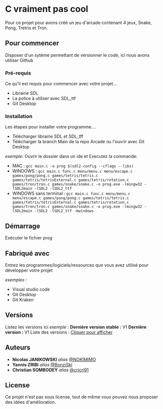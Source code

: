 # C vraiment pas cool


Pour ce projet pour avons créé un jeu d'arcade contenant 4 jeux, Snake, Pong, Tretris et Tron.

## Pour commencer

Disposer d'un sytème permettant de versionner le code, ici nous avons utiliser Github

### Pré-requis

Ce qu'il est requis pour commencer avec votre projet...

- Librairie SDL
- La police à utiliser avec SDL_ttf
- Git Desktop

### Installation

Les étapes pour installer votre programme....

- Télécharger librairie SDL et SDL_tff
- Télécharger la branch Main de la repo Arcade ou l'ouvrir avec Git Desktop


_exemple_: Ouvrir le dossier dans un ide et Executez la commande:

* MAC : ``gcc main.c -o prog $(sdl2-config --cflags --libs)``
* WINDOWS : ``gcc main.c func.c menu/menu.c menu/escape.c games/pong/pong.c games/tetris/tetris.c games/tetris/tetrisExternal.c games/tetris/rotation.c games/tron/tron.c games/snake/snake.c -o prog.exe -lmingw32 -lSDL2main -lSDL2 -lSDL2_ttf``
* WINDOWS sans terminal : ``gcc main.c func.c menu/menu.c menu/escape.c games/pong/pong.c games/tetris/tetris.c games/tetris/tetrisExternal.c games/tetris/rotation.c games/tron/tron.c games/snake/snake.c -o prog.exe -lmingw32 -lSDL2main -lSDL2 -lSDL2_ttf -mwindows``


## Démarrage

Exécuter le fichier prog

## Fabriqué avec

Entrez les programmes/logiciels/ressources que vous avez utilisé pour développer votre projet

_exemples :_
* Visual studio code
* Git Desktop
* Git Kraken

## Versions
Listez les versions ici 
_exemple :_
**Dernière version stable :** V1
**Dernière version :** V1
Liste des versions : [Cliquer pour afficher](https://github.com/BonziSki/Arcade)


## Auteurs

* **Nicolas JANIKOWSKI** _alias_ [@NOKIMIMO](https://github.com/NOKIMIMO)
* **Yannis ZRIBI** _alias_ [@BonziSki](https://github.com/BonziSki)
* **Christian SOMBODEY** _alias_ [@cricri91](https://github.com/cricri91)


## License

Ce projet n'est pas sous license, tout de même vous pouvez nous proposer des idées d'amélioration.
